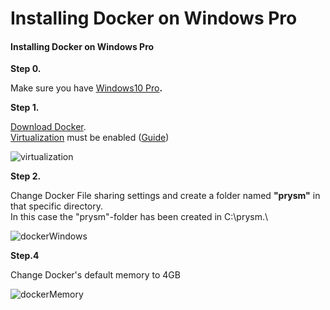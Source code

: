 # Installing Docker on Windows Pro

#### **Installing Docker on Windows Pro**

**Step 0.**

Make sure you have [Windows10 Pro](https://support.microsoft.com/en-us/help/13443/windows-which-version-am-i-running)**.**

**Step 1.**

[Download Docker](https://download.docker.com/win/stable/Docker%20Desktop%20Installer.exe). [\
](https://docs.docker.com/docker-for-windows/troubleshoot/#virtualization-must-be-enabled)[Virtualization](https://docs.docker.com/docker-for-windows/troubleshoot/#virtualization-must-be-enabled) must be enabled ([Guide](https://support.bluestacks.com/hc/en-us/articles/115003174386-How-can-I-enable-virtualization-VT-on-my-PC-))&#x20;

![virtualization](https://user-images.githubusercontent.com/26490734/79853838-dba5de80-83c8-11ea-9fbf-d640c4bb1980.png)

**Step 2.**

Change Docker File sharing settings and create a folder named **"prysm"** in that specific directory. \
In this case the "prysm"-folder has been created in C:\prysm.\


![dockerWindows](https://user-images.githubusercontent.com/26490734/79551080-7c2e9280-8099-11ea-8886-0b739b7d12c1.png)

**Step.4**

Change Docker's default memory to 4GB

![dockerMemory](https://user-images.githubusercontent.com/26490734/80192514-9aefd480-8617-11ea-93b4-e709a988a5c0.png)
